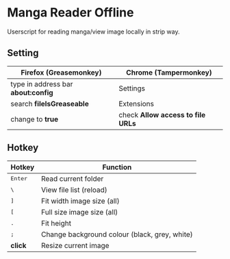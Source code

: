 # Manga Reader Offline
Userscript for reading manga/view image locally in strip way.

## Setting
**Firefox (Greasemonkey)** | **Chrome (Tampermonkey)**
|---|---|
type in address bar **about:config** | Settings
search **fileIsGreaseable** | Extensions
change to **true** | check **Allow access to file URLs**

## Hotkey
|Hotkey|Function|
|---|---|
<kbd>Enter</kbd> | Read current folder
<kbd>\\</kbd> | View file list (reload)
<kbd>]</kbd> | Fit width image size (all)
<kbd>[</kbd> | Full size image size (all)
<kbd>.</kbd> | Fit height
<kbd>;</kbd> | Change background colour (black, grey, white)
**click** | Resize current image
